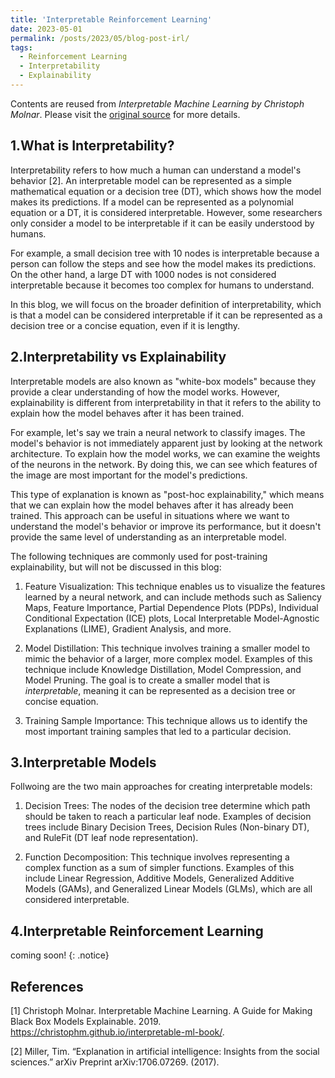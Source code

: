 ```yaml
---
title: 'Interpretable Reinforcement Learning'
date: 2023-05-01
permalink: /posts/2023/05/blog-post-irl/
tags:
  - Reinforcement Learning
  - Interpretability
  - Explainability
---
```


Contents are reused from <cite>Interpretable Machine Learning by Christoph Molnar</cite>. Please visit the [original source](https://christophm.github.io/interpretable-ml-book/) for more details.


1.What is Interpretability?
------
Interpretability refers to how much a human can understand a model's behavior [2]. An interpretable model can be represented as a simple mathematical equation or a decision tree (DT), which shows how the model makes its predictions. If a model can be represented as a polynomial equation or a DT, it is considered interpretable. However, some researchers only consider a model to be interpretable if it can be easily understood by humans.

For example, a small decision tree with 10 nodes is interpretable because a person can follow the steps and see how the model makes its predictions. On the other hand, a large DT with 1000 nodes is not considered interpretable because it becomes too complex for humans to understand.

In this blog, we will focus on the broader definition of interpretability, which is that a model can be considered interpretable if it can be represented as a decision tree or a concise equation, even if it is lengthy.


2.Interpretability vs Explainability
------
Interpretable models are also known as "white-box models" because they provide a clear understanding of how the model works. However, explainability is different from interpretability in that it refers to the ability to explain how the model behaves after it has been trained.

For example, let's say we train a neural network to classify images. The model's behavior is not immediately apparent just by looking at the network architecture. To explain how the model works, we can examine the weights of the neurons in the network. By doing this, we can see which features of the image are most important for the model's predictions.

This type of explanation is known as "post-hoc explainability," which means that we can explain how the model behaves after it has already been trained. This approach can be useful in situations where we want to understand the model's behavior or improve its performance, but it doesn't provide the same level of understanding as an interpretable model.

The following techniques are commonly used for post-training explainability, but will not be discussed in this blog:

1. Feature Visualization: This technique enables us to visualize the features learned by a neural network, and can include methods such as Saliency Maps, Feature Importance, Partial Dependence Plots (PDPs), Individual Conditional Expectation (ICE) plots, Local Interpretable Model-Agnostic Explanations (LIME), Gradient Analysis, and more.

2. Model Distillation: This technique involves training a smaller model to mimic the behavior of a larger, more complex model. Examples of this technique include Knowledge Distillation, Model Compression, and Model Pruning. The goal is to create a smaller model that is _interpretable_, meaning it can be represented as a decision tree or concise equation.

3. Training Sample Importance: This technique allows us to identify the most important training samples that led to a particular decision.


3.Interpretable Models
------

Follwoing are the two main approaches for creating interpretable models:

1. Decision Trees: The nodes of the decision tree determine which path should be taken to reach a particular leaf node. Examples of decision trees include Binary Decision Trees, Decision Rules (Non-binary DT), and RuleFit (DT leaf node representation).

2. Function Decomposition: This technique involves representing a complex function as a sum of simpler functions. Examples of this include Linear Regression, Additive Models, Generalized Additive Models (GAMs), and Generalized Linear Models (GLMs), which are all considered interpretable.



4.Interpretable Reinforcement Learning
-----

coming soon!
{: .notice}

References
------
[1] Christoph Molnar. Interpretable Machine Learning. A Guide for Making Black Box Models Explainable. 2019. https://christophm.github.io/interpretable-ml-book/.

[2] Miller, Tim. “Explanation in artificial intelligence: Insights from the social sciences.” arXiv Preprint arXiv:1706.07269. (2017).
